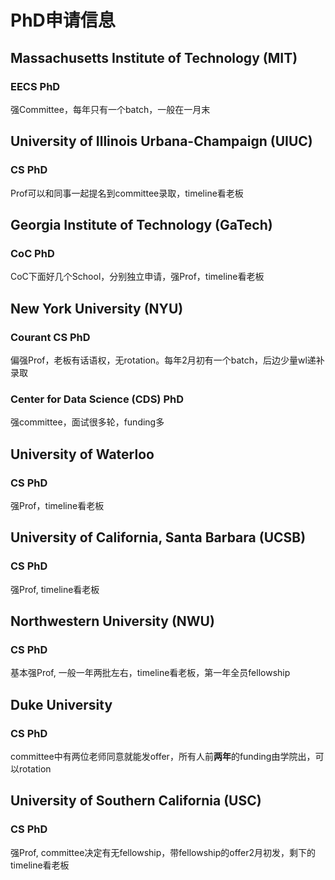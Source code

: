 # PhD申请信息

## Massachusetts Institute of Technology (MIT)
### EECS PhD
强Committee，每年只有一个batch，一般在一月末

## University of Illinois Urbana-Champaign (UIUC)
### CS PhD
Prof可以和同事一起提名到committee录取，timeline看老板

## Georgia Institute of Technology (GaTech)
### CoC PhD
CoC下面好几个School，分别独立申请，强Prof，timeline看老板

## New York University (NYU)
### Courant CS PhD
偏强Prof，老板有话语权，无rotation。每年2月初有一个batch，后边少量wl递补录取
### Center for Data Science (CDS) PhD
强committee，面试很多轮，funding多

## University of Waterloo
### CS PhD
强Prof，timeline看老板

## University of California, Santa Barbara (UCSB)
### CS PhD
强Prof, timeline看老板

## Northwestern University (NWU)
### CS PhD
基本强Prof, 一般一年两批左右，timeline看老板，第一年全员fellowship

## Duke University
### CS PhD
committee中有两位老师同意就能发offer，所有人前**两年**的funding由学院出，可以rotation

## University of Southern California (USC)
### CS PhD
强Prof, committee决定有无fellowship，带fellowship的offer2月初发，剩下的timeline看老板
